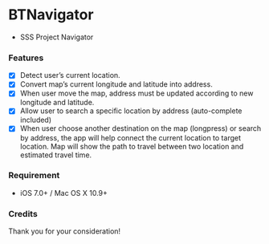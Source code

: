 # BTNavigator
- SSS Project Navigator

### Features
- [x] Detect user’s current location.
- [x] Convert map’s current longitude and latitude into address.
- [x] When user move the map, address must be updated according to new longitude and
latitude.
- [x] Allow user to search a specific location by address (auto-complete included)
- [x] When user choose another destination on the map (longpress) or search by address, the app will
help connect the current location to target location. Map will show the path to travel between two location and estimated travel time.

### Requirement
- iOS 7.0+ / Mac OS X 10.9+

### Credits
Thank you for your consideration!